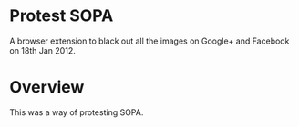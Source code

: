Protest SOPA
========================
A browser extension to black out all the images on Google+ and Facebook on 18th Jan 2012.

Overview
=======================
This was a way of protesting SOPA.
